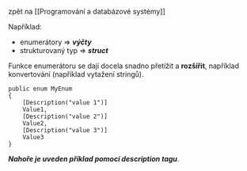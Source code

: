 zpět na [[Programování a databázové systémy]]

Například: 
- enumerátory => **_výčty_**
- strukturovaný typ => **_struct_**

Funkce enumerátoru se dají docela snadno přetížit a **rozšířit**, například konvertování (například vytažení stringů).

```Csharp
public enum MyEnum 
{ 
	[Description("value 1")] 
	Value1, 
	[Description("value 2")] 
	Value2, 
	[Description("value 3")] 
	Value3 
}
```

**_Nahoře je uveden příklad pomocí description tagu_**.
